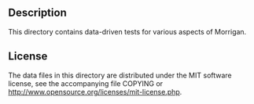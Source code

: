Description
------------

This directory contains data-driven tests for various aspects of Morrigan.

License
--------

The data files in this directory are distributed under the MIT software
license, see the accompanying file COPYING or
http://www.opensource.org/licenses/mit-license.php.

